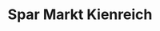 ---
title: "Spar Markt Kienreich"
url: /deutsch-kaltenbrunn/spar-markt-kienreich/
shop: Supermarkt
---